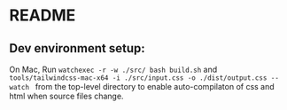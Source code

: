 # README

## Dev environment setup:

On Mac, Run
`watchexec -r -w ./src/ bash build.sh`
and
`tools/tailwindcss-mac-x64 -i ./src/input.css -o ./dist/output.css --watch `
from the top-level directory to enable auto-compilaton of css and html when source files change.
